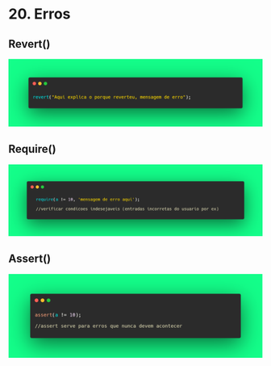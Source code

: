 # 20. Erros

## Revert()

![](<../assets/image(30).png>)

## Require()

![](<../assets/image(2).png>)

## Assert()

![](<../assets/image(68).png>)
